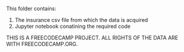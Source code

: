 This folder contains:
  1. The insurance csv file from which the data is acquired
  2. Jupyter notebook conatining the required code

THIS IS A FREECODECAMP PROJECT. ALL RIGHTS OF THE DATA ARE WITH FREECODECAMP.ORG.
